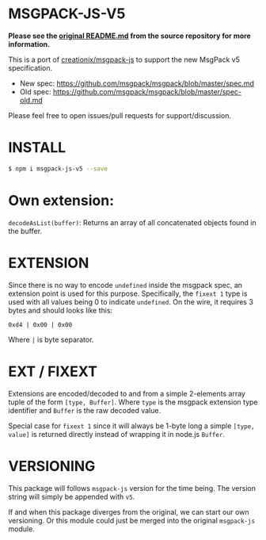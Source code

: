 # MSGPACK-JS-V5

**Please see the [original README.md][1] from the source repository for more
information.**

This is a port of [creationix/msgpack-js][0] to support the new MsgPack v5
specification.

* New spec: https://github.com/msgpack/msgpack/blob/master/spec.md
* Old spec: https://github.com/msgpack/msgpack/blob/master/spec-old.md

Please feel free to open issues/pull requests for support/discussion.

# INSTALL

```sh
$ npm i msgpack-js-v5 --save
```

# Own extension:

`decodeAsList(buffer)`: Returns an array of all concatenated objects found in the buffer.

# EXTENSION

Since there is no way to encode `undefined` inside the msgpack spec, an extension point is
used for this purpose. Specifically, the `fixext 1` type is used with all values being 0
to indicate `undefined`. On the wire, it requires 3 bytes and should looks like this:

```
0xd4 | 0x00 | 0x00
```

Where `|` is byte separator.

# EXT / FIXEXT

Extensions are encoded/decoded to and from a simple 2-elements array tuple of the form
`[type, Buffer]`. Where `type` is the msgpack extension type identifier and `Buffer` is
the raw decoded value.

Special case for `fixext 1` since it will always be 1-byte long a simple `[type, value]`
is returned directly instead of wrapping it in node.js `Buffer`.

# VERSIONING

This package will follows `msgpack-js` version for the time being. The version string will
simply be appended with `v5`.

If and when this package diverges from the original, we can start our own versioning. Or
this module could just be merged into the original `msgpack-js` module.

 [0]: https://github.com/creationix/msgpack-js
 [1]: https://github.com/creationix/msgpack-js/blob/master/README.markdown

